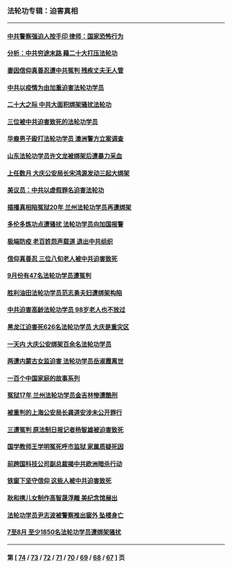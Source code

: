 ### 法轮功专辑：迫害真相
---
#### [中共警察强迫人按手印 律师：国家恐怖行为](../../pages/nf4379/n13848797.md) 
#### [分析：中共穷途末路 藉二十大打压法轮功](../../pages/nf4379/n13847577.md) 
#### [妻因信仰真善忍遭中共冤判 残疾丈夫无人管](../../pages/nf4379/n13844598.md) 
#### [中共以疫情为由加重迫害法轮功学员](../../pages/nf4379/n13845591.md) 
#### [二十大之际 中共大面积绑架骚扰法轮功](../../pages/nf4379/n13846381.md) 
#### [三位被中共迫害致死的法轮功学员](../../pages/nf4379/n13843974.md) 
#### [华裔男子殴打法轮功学员 澳洲警方立案调查](../../pages/nf4379/n13843606.md) 
#### [山东法轮功学员许文龙被绑架后遭暴力采血](../../pages/nf4379/n13842524.md) 
#### [上任数月 大庆公安局长宋鸿源发动三起大绑架](../../pages/nf4379/n13841775.md) 
#### [美议员：中共以虚假罪名迫害法轮功](../../pages/nf4379/n13841083.md) 
#### [插播真相陷冤狱20年 兰州法轮功学员再遭绑架](../../pages/nf4379/n13840946.md) 
#### [多伦多炼功点遭骚扰 法轮功学员向加国报警](../../pages/nf4379/n13840401.md) 
#### [极端防疫 老百姓怨声载道 退出中共组织](../../pages/nf4379/n13840058.md) 
#### [信仰真善忍 三位八旬老人被中共迫害致死](../../pages/nf4379/n13838655.md) 
#### [9月份有47名法轮功学员遭冤判](../../pages/nf4379/n13839495.md) 
#### [胜利油田法轮功学员范志勇夫妇遭绑架构陷](../../pages/nf4379/n13838044.md) 
#### [中共迫害高龄法轮功学员 98岁老人也不放过](../../pages/nf4379/n13836765.md) 
#### [黑龙江迫害死626名法轮功学员 大庆是重灾区](../../pages/nf4379/n13836247.md) 
#### [一天内 大庆公安绑架百余名法轮功学员](../../pages/nf4379/n13835359.md) 
#### [两遭内蒙古女监迫害 法轮功学员岳淑霞离世](../../pages/nf4379/n13834576.md) 
#### [一百个中国家庭的故事系列](../../pages/nf4379/n13833308.md) 
#### [冤狱17年 兰州法轮功学员金吉林惨遭酷刑](../../pages/nf4379/n13832422.md) 
#### [被重判的上海公安局长龚道安涉未公开罪行](../../pages/nf4379/n13831922.md) 
#### [三遭冤判 原法制日报记者杨智雄被迫害致死](../../pages/nf4379/n13830419.md) 
#### [国学教师王学明冤死呼市监狱 家属质疑死因](../../pages/nf4379/n13831866.md) 
#### [前跨国科技公司副总裁揭中共欧洲暗杀行动](../../pages/nf4379/n13827561.md) 
#### [铁窗下坚守信仰 这些人被中共迫害致死](../../pages/nf4379/n13828898.md) 
#### [耿和携儿女制作高智晟浮雕 美纪念馆展出](../../pages/nf4379/n13829624.md) 
#### [法轮功学员尹志波被警察推出窗外 坠楼身亡](../../pages/nf4379/n13828273.md) 
#### [7至8月 至少1850名法轮功学员遭绑架骚扰](../../pages/nf4379/n13824925.md) 

---
#### 第 [ [74](./74.md) / [73](./73.md) / [72](./72.md) / [71](./71.md) / [70](./70.md) / [69](./69.md) / [68](./68.md) / [67](./67.md) ] 页
